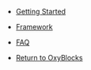 * [Getting Started](#/)

* [Framework](#/framework.md)

* [FAQ](#/faq.md)

* [Return to OxyBlocks](https://oxyblocks.com)